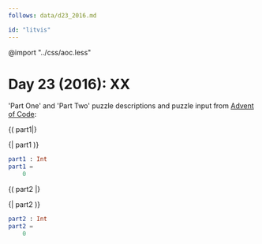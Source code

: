 ```yaml
---
follows: data/d23_2016.md

id: "litvis"
---
```


@import "../css/aoc.less"

# Day 23 (2016): XX

'Part One' and 'Part Two' puzzle descriptions and puzzle input from [Advent of Code](https://adventofcode.com/2016/day/23):

{( part1|}

{| part1 )}

```elm {l r}
part1 : Int
part1 =
    0
```

{( part2 |}

{| part2 )}

```elm {l r}
part2 : Int
part2 =
    0
```
